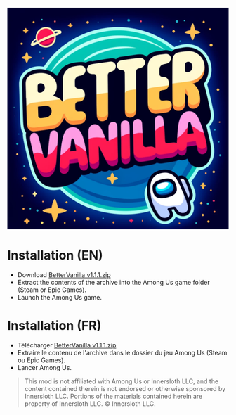 ![Logo](https://github.com/EnoPM/EnoPM.BetterVanilla/blob/master/Images/BetterVanillaLogo.png)

# Installation (EN)
- Download [BetterVanilla v1.1.1.zip](https://github.com/EnoPM/EnoPM.BetterVanilla/releases/download/v1.1.0/BetterVanilla.v1.1.1.zip)
- Extract the contents of the archive into the Among Us game folder (Steam or Epic Games).
- Launch the Among Us game.

# Installation (FR)
- Télécharger [BetterVanilla v1.1.1.zip](https://github.com/EnoPM/EnoPM.BetterVanilla/releases/download/v1.1.0/BetterVanilla.v1.1.1.zip)
- Extraire le contenu de l'archive dans le dossier du jeu Among Us (Steam ou Epic Games).
- Lancer Among Us.

> This mod is not affiliated with Among Us or Innersloth LLC, and the content contained therein is not endorsed or otherwise sponsored by Innersloth LLC. Portions of the materials contained herein are property of Innersloth LLC. © Innersloth LLC.